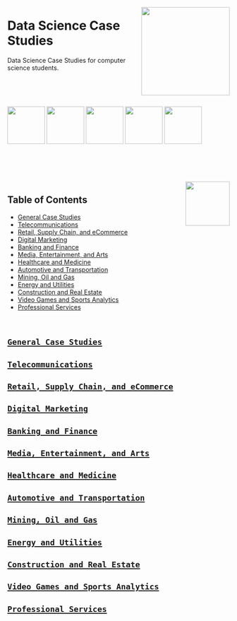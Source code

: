 <img align="right" width="200" src="https://github.com/cs-MohamedAyman/cs-MohamedAyman/blob/main/repos-logos/data-science-case-studies.jpg"></img>

# Data Science Case Studies
Data Science Case Studies for computer science students.

<br><br><br>

<img width="85" src="https://github.com/cs-MohamedAyman/Data-Science-Case-Studies/blob/master/logos/kaggle.jpg"></img>
<img width="85" src="https://github.com/cs-MohamedAyman/Data-Science-Case-Studies/blob/master/logos/uci-machine-learning.jpg"></img>
<img width="85" src="https://github.com/cs-MohamedAyman/Data-Science-Case-Studies/blob/master/logos/machinehack.jpg"></img>
<img width="85" src="https://github.com/cs-MohamedAyman/Data-Science-Case-Studies/blob/master/logos/drivendata.jpg"></img>
<img width="85" src="https://github.com/cs-MohamedAyman/Data-Science-Case-Studies/blob/master/logos/datacamp.jpg"></img>
<br><br><br><br>

<br>
<img align="right" width="100" src="https://github.com/cs-MohamedAyman/cs-MohamedAyman/blob/main/repos-icons/agenda.jpg">

## Table of Contents
  * [General Case Studies](#general-case-studies)
  * [Telecommunications](#telecommunications)
  * [Retail, Supply Chain, and eCommerce](#retail-supply-chain-and-ecommerce)
  * [Digital Marketing](#digital-marketing)
  * [Banking and Finance](#banking-and-finance)
  * [Media, Entertainment, and Arts](#media-entertainment-and-arts)
  * [Healthcare and Medicine](#healthcare-and-medicine)
  * [Automotive and Transportation](#automotive-and-transportation)
  * [Mining, Oil and Gas](#mining-oil-and-gas)
  * [Energy and Utilities](#energy-and-utilities)
  * [Construction and Real Estate](#construction-and-real-estate)
  * [Video Games and Sports Analytics](#video-games-and-sports-analytics)
  * [Professional Services](#professional-services)

<br>

## [`General Case Studies`](https://github.com/cs-MohamedAyman/Data-Science-Case-Studies/blob/master/General-Case-Studies/README.md)


## [`Telecommunications`](https://github.com/cs-MohamedAyman/Data-Science-Case-Studies/blob/master/Telecommunications/README.md)


## [`Retail, Supply Chain, and eCommerce`](https://github.com/cs-MohamedAyman/Data-Science-Case-Studies/blob/master/Retail-SupplyChain-eCommerce/README.md)


## [`Digital Marketing`](https://github.com/cs-MohamedAyman/Data-Science-Case-Studies/blob/master/Digital-Marketing/README.md)


## [`Banking and Finance`](https://github.com/cs-MohamedAyman/Data-Science-Case-Studies/blob/master/Banking-Finance/README.md)


## [`Media, Entertainment, and Arts`](https://github.com/cs-MohamedAyman/Data-Science-Case-Studies/blob/master/Media-Entertainment-Arts/README.md)


## [`Healthcare and Medicine`](https://github.com/cs-MohamedAyman/Data-Science-Case-Studies/blob/master/Healthcare-Medicine/README.md)


## [`Automotive and Transportation`](https://github.com/cs-MohamedAyman/Data-Science-Case-Studies/blob/master/Automotive-Transportation/README.md)


## [`Mining, Oil and Gas`](https://github.com/cs-MohamedAyman/Data-Science-Case-Studies/blob/master/Mining-Oil-Gas/README.md)


## [`Energy and Utilities`](https://github.com/cs-MohamedAyman/Data-Science-Case-Studies/blob/master/Energy-Utilities/README.md)


## [`Construction and Real Estate`](https://github.com/cs-MohamedAyman/Data-Science-Case-Studies/blob/master/Construction-RealEstate/README.md)


## [`Video Games and Sports Analytics`](https://github.com/cs-MohamedAyman/Data-Science-Case-Studies/blob/master/Video-Games-Sports-Analytics/README.md)


## [`Professional Services`](https://github.com/cs-MohamedAyman/Data-Science-Case-Studies/blob/master/Professional-Services/README.md)

